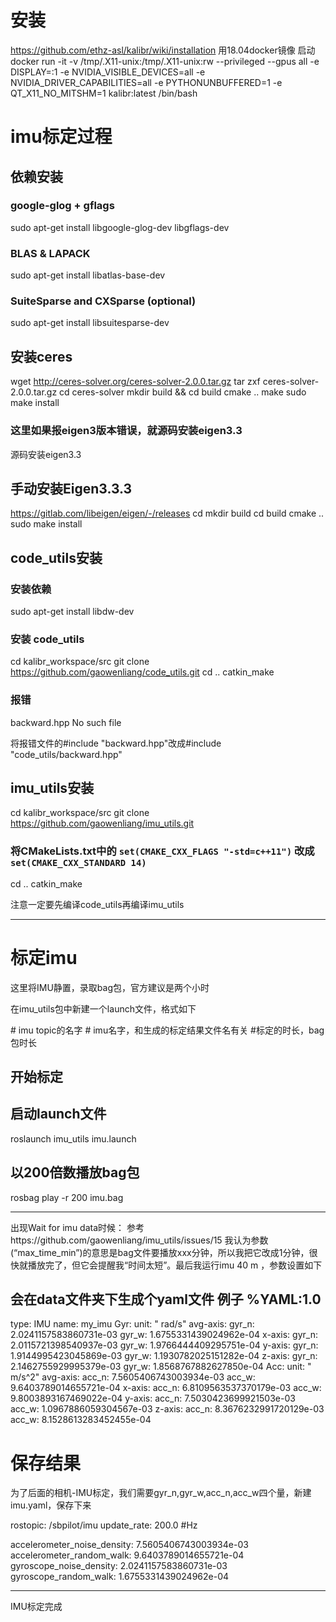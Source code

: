 # 安装
https://github.com/ethz-asl/kalibr/wiki/installation
用18.04docker镜像
启动
docker run -it -v /tmp/.X11-unix:/tmp/.X11-unix:rw --privileged --gpus all -e DISPLAY=:1 -e NVIDIA_VISIBLE_DEVICES=all -e NVIDIA_DRIVER_CAPABILITIES=all -e PYTHONUNBUFFERED=1 -e QT_X11_NO_MITSHM=1 kalibr:latest /bin/bash

# imu标定过程

## 依赖安装
### google-glog + gflags
sudo apt-get install libgoogle-glog-dev libgflags-dev
### BLAS & LAPACK
sudo apt-get install libatlas-base-dev
### SuiteSparse and CXSparse (optional)
sudo apt-get install libsuitesparse-dev

## 安装ceres
wget http://ceres-solver.org/ceres-solver-2.0.0.tar.gz
tar zxf ceres-solver-2.0.0.tar.gz
cd ceres-solver
mkdir build && cd build
cmake ..
make
sudo make install
### 这里如果报eigen3版本错误，就源码安装eigen3.3
源码安装eigen3.3

## 手动安装Eigen3.3.3
https://gitlab.com/libeigen/eigen/-/releases
cd 
mkdir build
cd build
cmake ..
sudo make install

## code_utils安装
### 安装依赖
sudo apt-get install libdw-dev

### 安装 code_utils
cd kalibr_workspace/src
git clone https://github.com/gaowenliang/code_utils.git
cd ..
catkin_make

### 报错
backward.hpp No such file

将报错文件的#include "backward.hpp"改成#include "code_utils/backward.hpp"

## imu_utils安装

cd kalibr_workspace/src
git clone https://github.com/gaowenliang/imu_utils.git
### 将CMakeLists.txt中的 `set(CMAKE_CXX_FLAGS "-std=c++11")` 改成 `set(CMAKE_CXX_STANDARD 14)`

cd ..
catkin_make


注意一定要先编译code_utils再编译imu_utils

------------------------------------

# 标定imu
这里将IMU静置，录取bag包，官方建议是两个小时

在imu_utils包中新建一个launch文件，格式如下

<launch>
    <node pkg="imu_utils" type="imu_an" name="imu_an" output="screen">
        <param name="imu_topic" type="string" value= "/imu"/>    # imu topic的名字
        <param name="imu_name" type="string" value= "my_imu"/>   	# imu名字，和生成的标定结果文件名有关
        <param name="data_save_path" type="string" value= "$(find imu_utils)/data/"/>
        <param name="max_time_min" type="int" value= "１２０"/>   #标定的时长，bag包时长
        <param name="max_cluster" type="int" value= "100"/>
    </node>
</launch>

开始标定
-------------------------
## 启动launch文件
roslaunch imu_utils imu.launch

## 以200倍数播放bag包
rosbag play -r 200 imu.bag

-------------------
出现Wait for imu data时候：
参考https://github.com/gaowenliang/imu_utils/issues/15
我认为参数(“max_time_min”)的意思是bag文件要播放xxx分钟，所以我把它改成1分钟，很快就播放完了，但它会提醒我“时间太短”。最后我运行imu 40 m ，参数设置如下
<param name="max_time_min" type="int" value= "30"/>


会在data文件夹下生成个yaml文件
例子
%YAML:1.0
---
type: IMU
name: my_imu
Gyr:
   unit: " rad/s"
   avg-axis:
      gyr_n: 2.0241157583860731e-03
      gyr_w: 1.6755331439024962e-04
   x-axis:
      gyr_n: 2.0115721398540937e-03
      gyr_w: 1.9766444409295751e-04
   y-axis:
      gyr_n: 1.9144995423045869e-03
      gyr_w: 1.1930782025151282e-04
   z-axis:
      gyr_n: 2.1462755929995379e-03
      gyr_w: 1.8568767882627850e-04
Acc:
   unit: " m/s^2"
   avg-axis:
      acc_n: 7.5605406743003934e-03
      acc_w: 9.6403789014655721e-04
   x-axis:
      acc_n: 6.8109563537370179e-03
      acc_w: 9.8003893167469022e-04
   y-axis:
      acc_n: 7.5030423699921503e-03
      acc_w: 1.0967886059304567e-03
   z-axis:
      acc_n: 8.3676232991720129e-03
      acc_w: 8.1528613283452455e-04


# 保存结果
为了后面的相机-IMU标定，我们需要gyr_n,gyr_w,acc_n,acc_w四个量，新建imu.yaml，保存下来

rostopic: /sbpilot/imu
update_rate: 200.0 #Hz

accelerometer_noise_density: 7.5605406743003934e-03
accelerometer_random_walk: 9.6403789014655721e-04
gyroscope_noise_density: 2.0241157583860731e-03
gyroscope_random_walk: 1.6755331439024962e-04

--------------------------------------------------------
IMU标定完成



